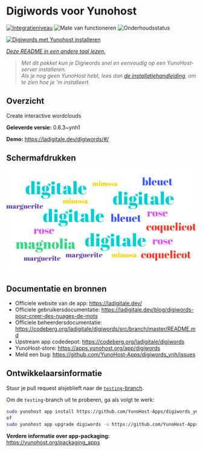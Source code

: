 <!--
NB: Deze README is automatisch gegenereerd door <https://github.com/YunoHost/apps/tree/master/tools/readme_generator>
Hij mag NIET handmatig aangepast worden.
-->

# Digiwords voor Yunohost

[![Integratieniveau](https://apps.yunohost.org/badge/integration/digiwords)](https://ci-apps.yunohost.org/ci/apps/digiwords/)
![Mate van functioneren](https://apps.yunohost.org/badge/state/digiwords)
![Onderhoudsstatus](https://apps.yunohost.org/badge/maintained/digiwords)

[![Digiwords met Yunohost installeren](https://install-app.yunohost.org/install-with-yunohost.svg)](https://install-app.yunohost.org/?app=digiwords)

*[Deze README in een andere taal lezen.](./ALL_README.md)*

> *Met dit pakket kun je Digiwords snel en eenvoudig op een YunoHost-server installeren.*  
> *Als je nog geen YunoHost hebt, lees dan [de installatiehandleiding](https://yunohost.org/install), om te zien hoe je 'm installeert.*

## Overzicht

Create interactive wordclouds


**Geleverde versie:** 0.6.3~ynh1

**Demo:** <https://ladigitale.dev/digiwords/#/>

## Schermafdrukken

![Schermafdrukken van Digiwords](./doc/screenshots/screenshot.jpg)

## Documentatie en bronnen

- Officiele website van de app: <https://ladigitale.dev/>
- Officiele gebruikersdocumentatie: <https://ladigitale.dev/blog/digiwords-pour-creer-des-nuages-de-mots>
- Officiele beheerdersdocumentatie: <https://codeberg.org/ladigitale/digiwords/src/branch/master/README.md>
- Upstream app codedepot: <https://codeberg.org/ladigitale/digiwords>
- YunoHost-store: <https://apps.yunohost.org/app/digiwords>
- Meld een bug: <https://github.com/YunoHost-Apps/digiwords_ynh/issues>

## Ontwikkelaarsinformatie

Stuur je pull request alsjeblieft naar de [`testing`-branch](https://github.com/YunoHost-Apps/digiwords_ynh/tree/testing).

Om de `testing`-branch uit te proberen, ga als volgt te werk:

```bash
sudo yunohost app install https://github.com/YunoHost-Apps/digiwords_ynh/tree/testing --debug
of
sudo yunohost app upgrade digiwords -u https://github.com/YunoHost-Apps/digiwords_ynh/tree/testing --debug
```

**Verdere informatie over app-packaging:** <https://yunohost.org/packaging_apps>
